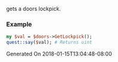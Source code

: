 gets a doors lockpick.
### Example

```perl
my $val = $doors->GetLockpick();
quest::say($val); # Returns uint
```


Generated On 2018-01-15T13:04:48-08:00